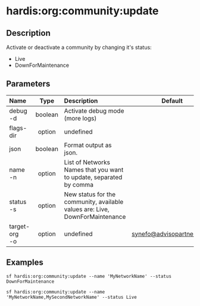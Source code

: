 <!-- This file has been generated with command 'sf hardis:doc:plugin:generate'. Please do not update it manually or it may be overwritten -->
# hardis:org:community:update

## Description

Activate or deactivate a community by changing it's status:

- Live
- DownForMaintenance

## Parameters

| Name              |  Type   | Description                                                                  |           Default           | Required | Options |
|:------------------|:-------:|:-----------------------------------------------------------------------------|:---------------------------:|:--------:|:-------:|
| debug<br/>-d      | boolean | Activate debug mode (more logs)                                              |                             |          |         |
| flags-dir         | option  | undefined                                                                    |                             |          |         |
| json              | boolean | Format output as json.                                                       |                             |          |         |
| name<br/>-n       | option  | List of Networks Names that you want to update, separated by comma           |                             |          |         |
| status<br/>-s     | option  | New status for the community, available values are: Live, DownForMaintenance |                             |          |         |
| target-org<br/>-o | option  | undefined                                                                    | <synefo@advisopartners.com> |          |         |

## Examples

```shell
sf hardis:org:community:update --name 'MyNetworkName' --status DownForMaintenance
```

```shell
sf hardis:org:community:update --name 'MyNetworkName,MySecondNetworkName' --status Live
```


